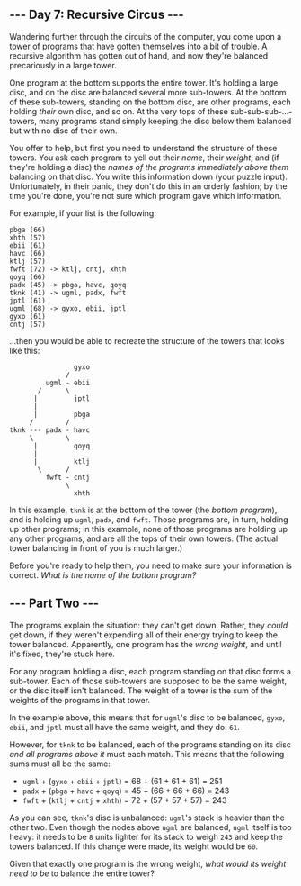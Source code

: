 <h2>--- Day 7: Recursive Circus ---</h2><p>Wandering further through the circuits of the computer, you come upon a tower of <span title="Turtles, all the way down.">programs</span> that have gotten themselves into a bit of trouble.  A recursive algorithm has gotten out of hand, and now they&apos;re balanced precariously in a large tower.</p>
<p>One program at the bottom supports the entire tower. It&apos;s holding a large disc, and on the disc are balanced several more sub-towers. At the bottom of these sub-towers, standing on the bottom disc, are other programs, each holding <em>their</em> own disc, and so on. At the very tops of these sub-sub-sub-...-towers, many programs stand simply keeping the disc below them balanced but with no disc of their own.</p>
<p>You offer to help, but first you need to understand the structure of these towers.  You ask each program to yell out their <em>name</em>, their <em>weight</em>, and (if they&apos;re holding a disc) the <em>names of the programs immediately above them</em> balancing on that disc. You write this information down (your puzzle input). Unfortunately, in their panic, they don&apos;t do this in an orderly fashion; by the time you&apos;re done, you&apos;re not sure which program gave which information.</p>
<p>For example, if your list is the following:</p>
<pre><code>pbga (66)
xhth (57)
ebii (61)
havc (66)
ktlj (57)
fwft (72) -&gt; ktlj, cntj, xhth
qoyq (66)
padx (45) -&gt; pbga, havc, qoyq
tknk (41) -&gt; ugml, padx, fwft
jptl (61)
ugml (68) -&gt; gyxo, ebii, jptl
gyxo (61)
cntj (57)
</code></pre>
<p>...then you would be able to recreate the structure of the towers that looks like this:</p>
<pre><code>                gyxo
              /     
         ugml - ebii
       /      \     
      |         jptl
      |        
      |         pbga
     /        /
tknk --- padx - havc
     \        \
      |         qoyq
      |             
      |         ktlj
       \      /     
         fwft - cntj
              \     
                xhth
</code></pre>
<p>In this example, <code>tknk</code> is at the bottom of the tower (the <em>bottom program</em>), and is holding up <code>ugml</code>, <code>padx</code>, and <code>fwft</code>.  Those programs are, in turn, holding up other programs; in this example, none of those programs are holding up any other programs, and are all the tops of their own towers. (The actual tower balancing in front of you is much larger.)</p>
<p>Before you&apos;re ready to help them, you need to make sure your information is correct.  <em>What is the name of the bottom program?</em></p>

<h2 id="part2">--- Part Two ---</h2><p>The programs explain the situation: they can&apos;t get down.  Rather, they <em>could</em> get down, if they weren&apos;t expending all of their energy trying to keep the tower balanced. Apparently, one program has the <em>wrong weight</em>, and until it&apos;s fixed, they&apos;re stuck here.</p>
<p>For any program holding a disc, each program standing on that disc forms a sub-tower. Each of those sub-towers are supposed to be the same weight, or the disc itself isn&apos;t balanced. The weight of a tower is the sum of the weights of the programs in that tower.</p>
<p>In the example above, this means that for <code>ugml</code>&apos;s disc to be balanced, <code>gyxo</code>, <code>ebii</code>, and <code>jptl</code> must all have the same weight, and they do: <code>61</code>.</p>
<p>However, for <code>tknk</code> to be balanced, each of the programs standing on its disc <em>and all programs above it</em> must each match. This means that the following sums must all be the same:</p>
<ul>
<li><code>ugml</code> + (<code>gyxo</code> + <code>ebii</code> + <code>jptl</code>) = 68 + (61 + 61 + 61) = 251</li>
<li><code>padx</code> + (<code>pbga</code> + <code>havc</code> + <code>qoyq</code>) = 45 + (66 + 66 + 66) = 243</li>
<li><code>fwft</code> + (<code>ktlj</code> + <code>cntj</code> + <code>xhth</code>) = 72 + (57 + 57 + 57) = 243</li>
</ul>
<p>As you can see, <code>tknk</code>&apos;s disc is unbalanced: <code>ugml</code>&apos;s stack is heavier than the other two. Even though the nodes above <code>ugml</code> are balanced, <code>ugml</code> itself is too heavy: it needs to be <code>8</code> units lighter for its stack to weigh <code>243</code> and keep the towers balanced.  If this change were made, its weight would be <code>60</code>.</p>
<p>Given that exactly one program is the wrong weight, <em>what would its weight need to be</em> to balance the entire tower?</p>
